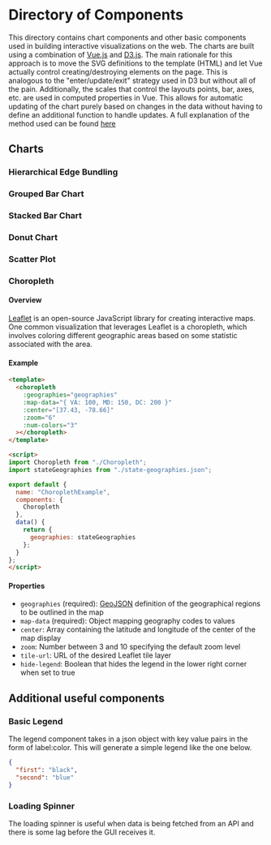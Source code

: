 # Directory of Components

This directory contains chart components and other basic components used in building interactive visualizations on the
web. The charts are built using a combination of [Vue.js](https://vuejs.org/v2/guide/) and [D3.js](https://d3js.org/).
The main rationale for this approach is to move the SVG definitions to the template (HTML) and let Vue actually control
creating/destroying elements on the page. This is analogous to the "enter/update/exit" strategy used in D3 but without
all of the pain. Additionally, the scales that control the layouts points, bar, axes, etc. are used in computed
properties in Vue. This allows for automatic updating of the chart purely based on changes in the data without having to
define an additional function to handle updates. A full explanation of the method used can be
found [here](./rationale.md)

## Charts

### Hierarchical Edge Bundling

<chart-selector :chart="'HierarchicalEdgeBundling'"></chart-selector>

### Grouped Bar Chart

### Stacked Bar Chart

### Donut Chart

### Scatter Plot

### Choropleth

#### Overview

[Leaflet](https://leafletjs.com/) is an open-source JavaScript library for creating interactive maps. One common 
visualization that leverages Leaflet is a choropleth, which involves coloring different geographic areas based on 
some statistic associated with the area.

#### Example

```html
<template>
  <choropleth
    :geographies="geographies"
    :map-data="{ VA: 100, MD: 150, DC: 200 }"
    :center="[37.43, -78.66]"
    :zoom="6"
    :num-colors="3"
  ></choropleth>
</template>

<script>
import Choropleth from "./Choropleth";
import stateGeographies from "./state-geographies.json";

export default {
  name: "ChoroplethExample",
  components: {
    Choropleth
  },
  data() {
    return {
      geographies: stateGeographies
    };
  }
};
</script>
```

<choropleth-example style="width: 100%; height: 300px"></choropleth-example>

#### Properties

* `geographies` (required): [GeoJSON](https://geojson.org/) definition of the geographical regions to be outlined in the map
* `map-data` (required): Object mapping geography codes to values
* `center`: Array containing the latitude and longitude of the center of the map display
* `zoom`: Number between 3 and 10 specifying the default zoom level
* `tile-url`: URL of the desired Leaflet tile layer
* `hide-legend`: Boolean that hides the legend in the lower right corner when set to true

## Additional useful components

### Basic Legend

The legend component takes in a json object with key value pairs in the form of label:color. This will generate a simple
legend like the one below.

```json
{
  "first": "black",
  "second": "blue"
}
```

<base-legend v-bind:legend-data="{'first': 'black', 'second': 'blue'}"></base-legend>

### Loading Spinner

The loading spinner is useful when data is being fetched from an API and there is some lag before the GUI receives it.

<div style="display: flex; justify-content: center">
<loader-spinning></loader-spinning>
</div>


